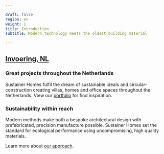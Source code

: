 ```yaml
---

draft: false
region: en
weight: 1
title: Introduction
subtitle: Modern technology meets the oldest building material

---
```


## [Invoering, NL](https://www.sustainerhomes.nl/)

### Great projects throughout the Netherlands

Sustainer Homes fulfil the dream of sustainable ideals and circular-construction creating villas, homes and office spaces throughout the Netherlands. View our [portfolio](https://www.sustainerhomes.nl/projecten/) for find&nbsp;inspiration.

### Sustainability within reach

Modern methods make both a bespoke architectural design with prefabricated, precision manufacture possible. Sustainer Homes set the standard for ecological performance using uncompromising, high quality materials.

Learn more about [our approach](https://www.sustainerhomes.nl/concept/).
